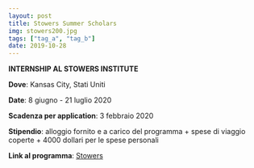 ```yaml
---
layout: post
title: Stowers Summer Scholars
img: stowers200.jpg
tags: ["tag_a", "tag_b"]
date: 2019-10-28
---
```


**INTERNSHIP AL STOWERS INSTITUTE**

**Dove**: Kansas City, Stati Uniti 

**Date**: 8 giugno - 21 luglio 2020 

**Scadenza per application**: 3 febbraio 2020 

**Stipendio**: alloggio fornito e a carico del programma + spese di viaggio coperte + 4000 dollari per le spese personali 

**Link al programma**: [Stowers](https://www.stowers.org/gradschool/scholars)

